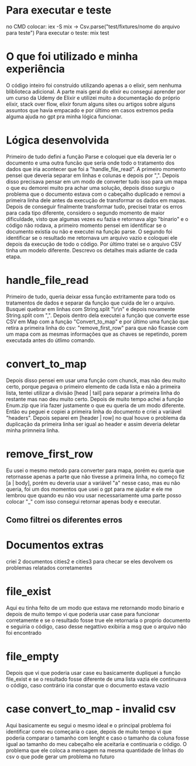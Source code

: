 # Para executar e teste
no CMD colocar: iex -S mix   -> Csv.parse("test/fixtures/nome do arquivo para teste")
Para executar o teste: mix test

# O que foi utilizado e minha experiência
O código inteiro foi construído utilizando apenas a o elixir, sem nenhuma bliblioteca adicional. A parte mais geral do elixir eu consegui aprender por um curso da Udemy de Elixir e utilizei muito a documentação do próprio elixir, stack over flow, elixir forum alguns sites ou artigos sobre alguns assuntos que havia empacado e por último em casos extremos pedia alguma ajuda no gpt pra minha lógica funcionar.


# Lógica desenvolvida
Primeiro de tudo defini a função Parse e coloquei que ela deveria ler o documento e uma outra funcão que seria onde todo o tratamento dos dados que iria acontecer que foi a "handle_file_read". A primeiro momento pensei que deveria separar em linhas e colunas e depois por ",". Depois disso precisava pensar em um modo de converter tudo isso para um mapa o que eu demorei muito pra achar uma solução, depois disso surgiu o problema que o documento estava com o cabeçalho duplicado e removi a primeira linha dele antes da execução de transformar os dados em mapas. Depois de conseguir finalmente transformar tudo, precisei tratar os erros para cada tipo diferente, considero o segundo momento de maior dificuldade, visto que algumas vezes eu fazia e retornava algo "binario" e o código não rodava, a primeiro momento pensei em identificar se o documento existia ou não e executei na função parse. O segundo foi identificar se o resultado me retornava um arquivo vazio e coloquei ele depois da execução de todo o código. Por último tratei se o arquivo CSV tinha um modelo diferente. Descrevo os detalhes mais adiante de cada etapa.

# handle_file_read
Primeiro de tudo, queria deixar essa função extritamente para todo os tratamentos de dados e separar da função que cuida de ler o arquivo. Busquei quebrar em linhas com String.split "\r\n" e depois novamente String.split com ",". Depois dentro dela executei a função que converte esse CSV em Map com a função "Convert_to_map" e por último uma função que retira a primeira linha do csv: "remove_first_row" para que não ficasse com um mapa com as mesmas informações que as chaves se repetindo, porem executada antes do útlimo comando.

# convert_to_map
Depois disso pensei em usar uma função com chunck, mas não deu muito certo, porque pegava o primeiro elemento de cada lista e não a primeira lista, tentei utilizar a divisão [head | tail] para separar a primeira linha do restante mas nao deu muito certo. Depois de muito tempo achei a função Enum.zip que iria fazer justamente o que eu queria de um modo diferente. Então eu peguei e copiei a primeira linha do documento e criei a variável "headers". Depois separei em [header | row] no qual houve o problema da duplicação da primeira linha ser igual ao header e assim deveria deletar minha primneira linha.

# remove_first_row
Eu usei o mesmo metodo para converter para mapa, porém eu queria que retornasse apenas a parte que não tivesse a primeira linha, no começo fiz [a | body], porém eu deveria usar a variável "a" nesse caso, mas eu não queria, foi um dos momentos que usei o gpt para me ajudar e ele me lembrou que quando eu não vou usar necessariamente uma parte posso colocar "_" com isso consegui retornar apenas body e executar.


## Como filtrei os diferentes erros

# Documentos extras
criei 2 documentos cities2 e cities3 para checar se eles devolvem os problemas relatados corretamentes

# file_exist
Aqui eu tinha feito de um modo que estava me retornando modo binario e depois de muito tempo vi que poderia usar case para funcionar corretamente e se o resultado fosse true ele retornaria o proprio documento e seguiria o código, caso desse negattivo exibiria a msg que o arquivo não foi encontrado

# file_empty
Depois que vi que poderia usar case eu basicamente dupliquei a função file_exist e se o resultado fosse diferente de uma lista vazia ele continuava o código, caso contrário iria constar que o documento estava vazio

# case convert_to_map - invalid csv
Aqui basicamente eu segui o mesmo ideal e o principal problema foi identificar como eu começaria o case, depois de muito tempo vi que poderia comparar o tamanho com lenght e caso o tamanho da coluna fosse igual ao tamanho do meu cabeçalho ele aceitaria e continuaria o código. O problema que ele coloca a mensagem na mesma quantidade de linhas do csv o que pode gerar um problema no futuro


